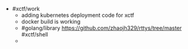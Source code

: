 - #xctf/work
	- adding kubernetes deployment code for xctf
	- docker build is working
	- #golang/library  https://github.com/zhaojh329/rttys/tree/master #xctf/shell
	-